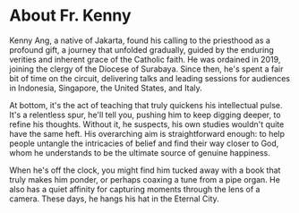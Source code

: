 # About Fr. Kenny

Kenny Ang, a native of Jakarta, found his calling to the priesthood as a profound gift, a journey that unfolded gradually, guided by the enduring verities and inherent grace of the Catholic faith. He was ordained in 2019, joining the clergy of the Diocese of Surabaya. Since then, he's spent a fair bit of time on the circuit, delivering talks and leading sessions for audiences in Indonesia, Singapore, the United States, and Italy.

At bottom, it's the act of teaching that truly quickens his intellectual pulse. It's a relentless spur, he'll tell you, pushing him to keep digging deeper, to refine his thoughts. Without it, he suspects, his own studies wouldn't quite have the same heft. His overarching aim is straightforward enough: to help people untangle the intricacies of belief and find their way closer to God, whom he understands to be the ultimate source of genuine happiness.

When he's off the clock, you might find him tucked away with a book that truly makes him ponder, or perhaps coaxing a tune from a pipe organ. He also has a quiet affinity for capturing moments through the lens of a camera. These days, he hangs his hat in the Eternal City.
